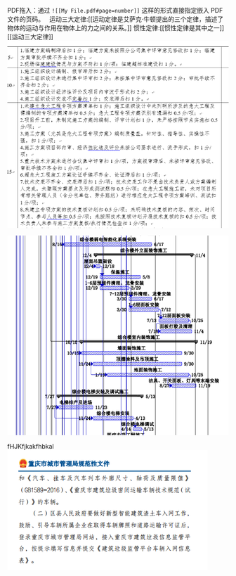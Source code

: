
PDF拖入：通过 `![[My File.pdf#page=number]]` 这样的形式直接指定嵌入 PDF 文件的页码。  
运动三大定律:[[运动定律是艾萨克·牛顿提出的三个定律，描述了物体的运动与作用在物体上的力之间的关系。]]
惯性定律:[[惯性定律是其中之一]]
[[运动三大定律]]
![image-20231030123515492](https://raw.githubusercontent.com/jiaxisky/obsidian_image/master/image-20231030123515492.png)


![image-20231030125004521](https://raw.githubusercontent.com/jiaxisky/obsidian_image/master/image-20231030125004521.png)

fHJKfjkakfhbkal
![image-20231202165408758](https://raw.githubusercontent.com/jiaxisky/obsidian_image/master/image-20231202165408758.png)


